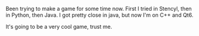  Been trying to make a game for some time now.
 First I tried in Stencyl, then in Python, then Java. I got pretty close in java, but now I'm on C++ and Qt6.
 
 It's going to be a very cool game, trust me.
